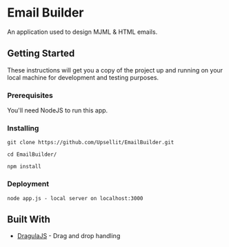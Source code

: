 # Email Builder
An application used to design MJML & HTML emails.

## Getting Started
These instructions will get you a copy of the project up and running on your local machine for development and testing purposes.

### Prerequisites
You'll need NodeJS to run this app.

### Installing
```
git clone https://github.com/Upsellit/EmailBuilder.git

cd EmailBuilder/

npm install
```

### Deployment
```
node app.js - local server on localhost:3000
```

## Built With

* [DragulaJS](https://github.com/bevacqua/dragula) - Drag and drop handling